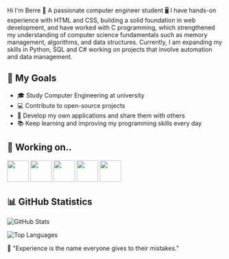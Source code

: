  Hi I'm Berre 👾
  A passionate computer engineer student 🖥️
I have hands-on experience with HTML and CSS, building a solid foundation in web development, and have worked with C programming, which strengthened my understanding of computer science fundamentals such as memory management, algorithms, and data structures. Currently, I am expanding my skills in Python, SQL and C# working on projects that involve automation and data management.

## 🎯 My Goals

- 🎓 Study Computer Engineering at university  
- 💻 Contribute to open-source projects  
- 🚀 Develop my own applications and share them with others  
- 📚 Keep learning and improving my programming skills every day  
  
 
 ## 🚀 Working on..

<img src="https://cdn.jsdelivr.net/gh/devicons/devicon/icons/c/c-original.svg" width="50px"/>
<img src="https://cdn.jsdelivr.net/gh/devicons/devicon/icons/csharp/csharp-original.svg" width="50px"/>
<img src="https://cdn.jsdelivr.net/gh/devicons/devicon/icons/python/python-original.svg" width="50px"/>
<img src="https://cdn.jsdelivr.net/gh/devicons/devicon/icons/html5/html5-original.svg" width="50px"/>
<img src="https://cdn.jsdelivr.net/gh/devicons/devicon/icons/css3/css3-original.svg" width="50px"/> 

## 📊 GitHub Statistics 
![GitHub Stats](https://github-readme-stats.vercel.app/api?username=KULLANICIADIN&show_icons=true&theme=radical)

![Top Languages](https://github-readme-stats.vercel.app/api/top-langs/?username=KULLANICIADIN&layout=compact&theme=radical)





  🌱 "Experience is the name everyone gives to their mistakes."

  



